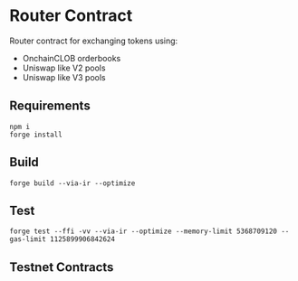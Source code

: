 # Router Contract

Router contract for exchanging tokens using:
- OnchainCLOB orderbooks
- Uniswap like V2 pools
- Uniswap like V3 pools

## Requirements

```shell
npm i
forge install
```

## Build

```shell
forge build --via-ir --optimize
```

## Test

```shell
forge test --ffi -vv --via-ir --optimize --memory-limit 5368709120 --gas-limit 1125899906842624
```

## Testnet Contracts
